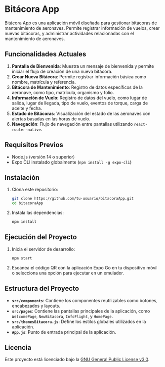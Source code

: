 # Bitácora App

Bitácora App es una aplicación móvil diseñada para gestionar bitácoras de mantenimiento de aeronaves. Permite registrar información de vuelos, crear nuevas bitácoras, y administrar actividades relacionadas con el mantenimiento de aeronaves.

## Funcionalidades Actuales

1. **Pantalla de Bienvenida**: Muestra un mensaje de bienvenida y permite iniciar el flujo de creación de una nueva bitácora.
2. **Crear Nueva Bitácora**: Permite registrar información básica como nombre, matrícula y referencia.
3. **Bitácora de Mantenimiento**: Registro de datos específicos de la aeronave, como tipo, matrícula, organismo y folio.
4. **Información de Vuelo**: Registro de datos del vuelo, como lugar de salida, lugar de llegada, tipo de vuelo, eventos de torque, carga de aceite y fecha.
5. **Estado de Bitácoras**: Visualización del estado de las aeronaves con alertas basadas en las horas de vuelo.
6. **Navegación**: Flujo de navegación entre pantallas utilizando `react-router-native`.

## Requisitos Previos

- Node.js (versión 14 o superior)
- Expo CLI instalado globalmente (`npm install -g expo-cli`)

## Instalación

1. Clona este repositorio:
   ```bash
   git clone https://github.com/tu-usuario/bitacoraApp.git
   cd bitacoraApp
   ```

2. Instala las dependencias:
   ```bash
   npm install
   ```

## Ejecución del Proyecto

1. Inicia el servidor de desarrollo:
   ```bash
   npm start
   ```

2. Escanea el código QR con la aplicación Expo Go en tu dispositivo móvil o selecciona una opción para ejecutar en un emulador.

## Estructura del Proyecto

- **`src/components`**: Contiene los componentes reutilizables como botones, encabezados y layouts.
- **`src/pages`**: Contiene las pantallas principales de la aplicación, como `WelcomePage`, `NewBitacora`, `InfoFlight`, y `HomePage`.
- **`src/themesBitacora.js`**: Define los estilos globales utilizados en la aplicación.
- **`App.js`**: Punto de entrada principal de la aplicación.

## Licencia

Este proyecto está licenciado bajo la [GNU General Public License v3.0](./LICENSE).
